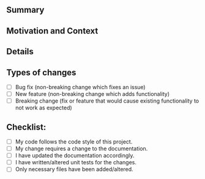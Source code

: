 ## Summary
<!-- Summarize your changes briefly -->

## Motivation and Context
<!-- Why is this change required? What problem does it solve? -->
<!-- If it fixes an open issue, please link to the issue here. -->

## Details
<!-- Describe your changes in detail -->

## Types of changes
<!-- What types of changes does your code introduce? Put an `x` in all the boxes that apply: -->
- [ ] Bug fix (non-breaking change which fixes an issue)
- [ ] New feature (non-breaking change which adds functionality)
- [ ] Breaking change (fix or feature that would cause existing functionality to not work as expected)

## Checklist:
<!-- Go over all the following points, and put an `x` in all the boxes that apply. -->
<!-- If you're unsure about any of these, don't hesitate to ask. We're here to help! -->
- [ ] My code follows the code style of this project.
- [ ] My change requires a change to the documentation.
- [ ] I have updated the documentation accordingly.
- [ ] I have written/altered unit tests for the changes.
- [ ] Only necessary files have been added/altered.
